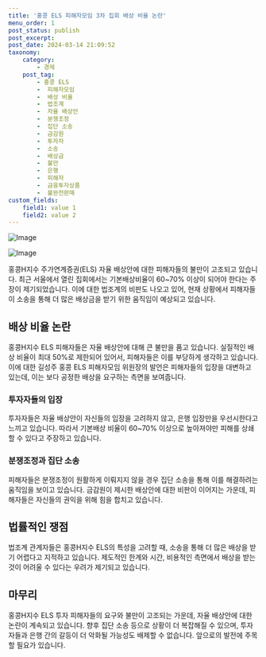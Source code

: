 ```yaml
---
title: '홍콩 ELS 피해자모임 3차 집회 배상 비율 논란'
menu_order: 1
post_status: publish
post_excerpt: 
post_date: 2024-03-14 21:09:52
taxonomy:
    category:
        - 경제
    post_tag:
        - 홍콩 ELS
        -  피해자모임
        -  배상 비율
        -  법조계
        -  자율 배상안
        -  분쟁조정
        -  집단 소송
        -  금감원
        -  투자자
        -  소송
        -  배상금
        -  불만
        -  은행
        -  피해자
        -  금융투자상품
        -  불완전판매
custom_fields:
    field1: value 1
    field2: value 2
---
```


![Image](https://imgnews.pstatic.net/image/366/2024/03/14/0000977629_001_20240314060121881.jpg?type=w647)

![Image](https://imgnews.pstatic.net/image/366/2024/03/14/0000977629_002_20240314060121976.jpg?type=w647)

홍콩H지수 주가연계증권(ELS) 자율 배상안에 대한 피해자들의 불만이 고조되고 있습니다. 최근 서울에서 열린 집회에서는 기본배상비율이 60~70% 이상이 되어야 한다는 주장이 제기되었습니다. 이에 대한 법조계의 비판도 나오고 있어, 현재 상황에서 피해자들이 소송을 통해 더 많은 배상금을 받기 위한 움직임이 예상되고 있습니다.
## 배상 비율 논란
홍콩H지수 ELS 피해자들은 자율 배상안에 대해 큰 불만을 품고 있습니다. 실질적인 배상 비율이 최대 50%로 제한되어 있어서, 피해자들은 이를 부당하게 생각하고 있습니다. 이에 대한 길성주 홍콩 ELS 피해자모임 위원장의 발언은 피해자들의 입장을 대변하고 있는데, 이는 보다 공정한 배상을 요구하는 측면을 보여줍니다.
### 투자자들의 입장
투자자들은 자율 배상안이 자신들의 입장을 고려하지 않고, 은행 입장만을 우선시한다고 느끼고 있습니다. 따라서 기본배상 비율이 60~70% 이상으로 높아져야만 피해를 상쇄할 수 있다고 주장하고 있습니다.
### 분쟁조정과 집단 소송
피해자들은 분쟁조정이 원활하게 이뤄지지 않을 경우 집단 소송을 통해 이를 해결하려는 움직임을 보이고 있습니다. 금감원이 제시한 배상안에 대한 비판이 이어지는 가운데, 피해자들은 자신들의 권익을 위해 힘을 합치고 있습니다.
## 법률적인 쟁점
법조계 관계자들은 홍콩H지수 ELS의 특성을 고려할 때, 소송을 통해 더 많은 배상을 받기 어렵다고 지적하고 있습니다. 제도적인 한계와 시간, 비용적인 측면에서 배상을 받는 것이 어려울 수 있다는 우려가 제기되고 있습니다.
## 마무리
홍콩H지수 ELS 투자 피해자들의 요구와 불만이 고조되는 가운데, 자율 배상안에 대한 논란이 계속되고 있습니다. 향후 집단 소송 등으로 상황이 더 복잡해질 수 있으며, 투자자들과 은행 간의 갈등이 더 악화될 가능성도 배제할 수 없습니다. 앞으로의 발전에 주목할 필요가 있습니다.
